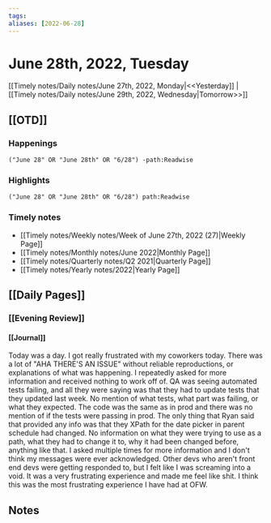 ```yaml
---
tags:
aliases: [2022-06-28]
---
```


# June 28th, 2022, Tuesday

[[Timely notes/Daily notes/June 27th, 2022, Monday|<<Yesterday]] | [[Timely notes/Daily notes/June 29th, 2022, Wednesday|Tomorrow>>]]

## [[OTD]]

### Happenings

```query
("June 28" OR "June 28th" OR "6/28") -path:Readwise
```

### Highlights

```query
("June 28" OR "June 28th" OR "6/28") path:Readwise
```

### Timely notes
- [[Timely notes/Weekly notes/Week of June 27th, 2022 (27)|Weekly Page]]
- [[Timely notes/Monthly notes/June 2022|Monthly Page]]
- [[Timely notes/Quarterly notes/Q2 2021|Quarterly Page]]
- [[Timely notes/Yearly notes/2022|Yearly Page]]

## [[Daily Pages]]

### [[Evening Review]]

#### [[Journal]]

Today was a day. I got really frustrated with my coworkers today. There was a lot of "AHA THERE'S AN ISSUE" without reliable reproductions, or explanations of what was happening. I repeatedly asked for more information and received nothing to work off of. QA was seeing automated tests failing, and all they were saying was that they had to update tests that they updated last week. No mention of what tests, what part was failing, or what they expected. The code was the same as in prod and there was no mention of if the tests were passing in prod. The only thing that Ryan said that provided any info was that they XPath for the date picker in parent schedule had changed. No information on what they were trying to use as a path, what they had to change it to, why it had been changed before, anything like that. I asked multiple times for more information and I don't think my messages were ever acknowledged. Other devs who aren't front end devs were getting responded to, but I felt like I was screaming into a void. It was a very frustrating experience and made me feel like shit. I think this was the most frustrating experience I have had at OFW. 

## Notes
